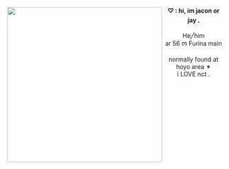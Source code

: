 <img align="left" src="https://i.pinimg.com/736x/cd/f0/b2/cdf0b22efbbc920e37bd91b47a5a23e5.jpg" width="360"> <p align="center"> **♡ : hi, im jacon or jay 𓈒** <br>
<br> He╱him <br> ar 56 ᰔ Furina main <br> <br> normally found at hoyo area ✶ <br> i LOVE nct . </p>

<br>

